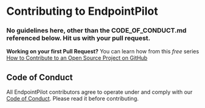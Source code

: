 # Contributing to EndpointPilot

### No guidelines here, other than the CODE_OF_CONDUCT.md referenced below.   Hit us with your pull request.
**Working on your first Pull Request?** You can learn how from this *free* series [How to Contribute to an Open Source Project on GitHub](https://egghead.io/series/how-to-contribute-to-an-open-source-project-on-github)

## Code of Conduct

All EndpointPilot contributors agree to operate under and comply with our [Code of Conduct](CODE_OF_CONDUCT.md). Please read it before contributing.
